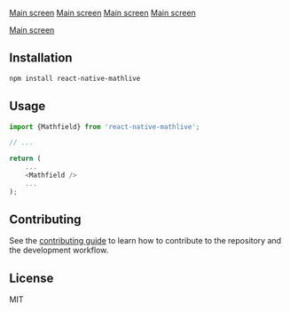 [Main screen](./coverage/badge-branches.svg)
[Main screen](./coverage/badge-functions.svg)
[Main screen](./coverage/badge-lines.svg)
[Main screen](./coverage/badge-statements.svg)

[Main screen](./docs/images/main_screen.png)

## Installation

```sh
npm install react-native-mathlive
```

## Usage

```js
import {Mathfield} from 'react-native-mathlive';

// ...

return (
    ...
    <Mathfield />
    ...
);
```

## Contributing

See the [contributing guide](CONTRIBUTING.md) to learn how to contribute to the repository and the development workflow.

## License

MIT
